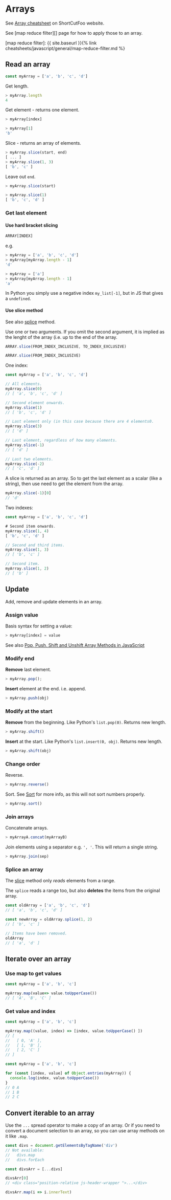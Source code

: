 # Arrays

See [Array cheatsheet](https://www.shortcutfoo.com/app/dojos/javascript-arrays/cheatsheet) on ShortCutFoo website.

See [map reduce filter][] page for how to apply those to an array.

[map reduce filter]: {{ site.baseurl }}{% link cheatsheets/javascript/general/map-reduce-filter.md %}


## Read an array

```javascript
const myArray = ['a', 'b', 'c', 'd']
```

Get length.

```javascript
> myArray.length
4
```

Get element - returns one element.

```javascript
> myArray[index]

> myArray[1]
'b'
```

Slice - returns an array of elements.

```javascript
> myArray.slice(start, end)
[ ... ]
> myArray.slice(1, 3)
[ 'b', 'c' ]
```

Leave out `end`.

```javascript
> myArray.slice(start)

> myArray.slice(1)
[ 'b', 'c', 'd' ]
```

### Get last element

#### Use hard bracket slicing

```javascript
ARRAY[INDEX]
```

e.g.

```javascript
> myArray = ['a', 'b', 'c', 'd']
> myArray[myArray.length - 1]
'd'

> myArray = ['a']
> myArray[myArray.length - 1]
'a'
```

In Python you simply use a negative index `my_list[-1]`, but in JS that gives a `undefined`.

#### Use slice method

See also [splice](#splice-an-array) method.

Use one or two arguments. If you omit the second argument, it is implied as the lenght of the array (i.e. up to the end of the array.

```javascript
ARRAY.slice(FROM_INDEX_INCLUSIVE, TO_INDEX_EXCLUSIVE)

ARRAY.slice(FROM_INDEX_INCLUSIVE)
```

One index:

```javascript
const myArray = ['a', 'b', 'c', 'd']

// All elements.
myArray.slice(0)
// [ 'a', 'b', 'c', 'd' ]

// Second element onwards.
myArray.slice(1)
// [ 'b', 'c', 'd' ]

// Last element only (in this case because there are 4 elements0.
myArray.slice(3)
// [ 'd' ]

// Last element, regardless of how many elements.
myArray.slice(-1)
// [ 'd' ]

// Last two elements.
myArray.slice(-2)
// [ 'c', 'd' ]
```

A slice is returned as an array. So to get the last element as a scalar (like a string), then use need to get the element from the array.

```javascript
myArray.slice(-1)[0]
// 'd'
```

Two indexes:

```javascript
const myArray = ['a', 'b', 'c', 'd']

# Second item onwards.
myArray.slice(1, 4)
[ 'b', 'c', 'd' ]

// Second and third items.
myArray.slice(1, 3)
// [ 'b', 'c' ]

// Second item.
myArray.slice(1, 2)
// [ 'b' ]
```


## Update

Add, remove and update elements in an array.


### Assign value

Basis syntax for setting a value:

```javascript
> myArray[index] = value
```

See also [Pop, Push, Shift and Unshift Array Methods in JavaScript](https://alligator.io/js/push-pop-shift-unshift-array-methods/)

### Modify end

**Remove** last element.

```javascript
> myArray.pop();
```

**Insert** element at the end. i.e. append.

```javascript
> myArray.push(obj)
```

### Modify at the start

**Remove** from the beginning. Like Python's `list.pop(0)`. Returns new length.

```javascript
> myArray.shift()
```

**Insert** at the start. Like Python's `list.insert(0, obj)`. Returns new length.

```javascript
> myArray.shift(obj)
```

### Change order

Reverse.

```javascript
> myArray.reverse()
```

Sort. See [Sort](sort.md) for more info, as this will not sort numbers properly.

```javascript
> myArray.sort()
```

### Join arrays

Concatenate arrays.

```javascript
> myArrayA.concat(myArrayB)
```

Join elements using a separator e.g. `', '`. This will return a single string.

```javascript
> myArray.join(sep)
```

### Splice an array

The [slice](#use-slice-method) method only _reads_ elements from a range.

The `splice` reads a range too, but also **deletes** the items from the original array.

```javascript
const oldArray = ['a', 'b', 'c', 'd']
// [ 'a', 'b', 'c', 'd' ]

const newArray = oldArray.splice(1, 2)
// [ 'b', 'c' ]

// Items have been removed.
oldArray
// [ 'a', 'd' ]
```


## Iterate over an array

### Use map to get values

```javascript
const myArray = ['a', 'b', 'c']

myArray.map(value=> value.toUpperCase())
// [ 'A', 'B', 'C' ]
```

### Get value and index

```javascript
const myArray = ['a', 'b', 'c']

myArray.map((value, index) => [index, value.toUpperCase() ])
// [ 
//   [ 0, 'A' ], 
//   [ 1, 'B' ],
//   [ 2, 'C' ]
// ]
```

```javascript
const myArray = ['a', 'b', 'c']

for (const [index, value] of Object.entries(myArray)) {
  console.log(index, value.toUpperCase())
}
// 0 A
// 1 B
// 2 C
```


## Convert iterable to an array

Use the `...` spread operator to make a copy of an array. Or if you need to convert a document selection to an array, so you can use array methods on it like `.map`.

```javascript
const divs = document.getElementsByTagName('div')
// Not available:
//   divs.map
//   divs.forEach

const divsArr = [...divs]

divsArr[0]
// <div class="position-relative js-header-wrapper ">...</div>

divsArr.map(i => i.innerText)
```
